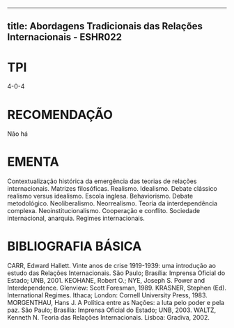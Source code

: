 
---
title: Abordagens Tradicionais das Relações Internacionais - ESHR022 
---

# TPI

4-0-4

# RECOMENDAÇÃO

Não há

# EMENTA

Contextualização histórica da emergência das teorias de relações internacionais. Matrizes filosóficas. Realismo. Idealismo. Debate clássico realismo versus idealismo. Escola inglesa. Behaviorismo. Debate metodológico. Neoliberalismo. Neorrealismo. Teoria da interdependência complexa. Neoinstitucionalismo. Cooperação e conflito. Sociedade internacional, anarquia. Regimes internacionais.

# BIBLIOGRAFIA BÁSICA

CARR, Edward Hallett. Vinte anos de crise 1919-1939: uma introdução ao estudo das Relações Internacionais. São Paulo; Brasília: Imprensa Oficial do Estado; UNB, 2001.
KEOHANE, Robert O.; NYE, Joseph S. Power and Interdependence. Glenview: Scott Foresman, 1989.
KRASNER, Stephen (Ed). International Regimes. Ithaca; London: Cornell University Press, 1983.
MORGENTHAU, Hans J. A Política entre as Nações: a luta pelo poder e pela paz. São Paulo; Brasília: Imprensa Oficial do Estado; UNB, 2003.
WALTZ, Kenneth N. Teoria das Relações Internacionais. Lisboa: Gradiva, 2002.
        